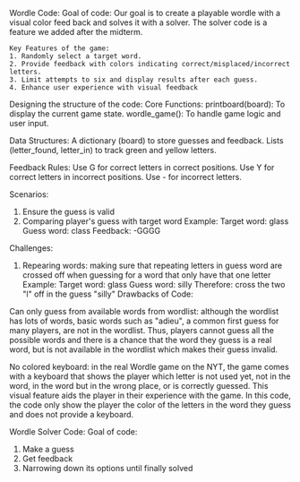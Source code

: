 Wordle Code: 
Goal of code: 
    Our goal is to create a playable wordle with a visual color feed back and solves it with a solver.
    The solver code is a feature we added after the midterm. 

    Key Features of the game: 
    1. Randomly select a target word.
    2. Provide feedback with colors indicating correct/misplaced/incorrect letters.
    3. Limit attempts to six and display results after each guess.
    4. Enhance user experience with visual feedback

Designing the structure of the code: 
  Core Functions:
printboard(board): To display the current game state.
wordle_game(): To handle game logic and user input.

  Data Structures:
A dictionary (board) to store guesses and feedback.
Lists (letter_found, letter_in) to track green and yellow letters.

  Feedback Rules:
Use G for correct letters in correct positions.
Use Y for correct letters in incorrect positions.
Use - for incorrect letters.

Scenarios: 
  1. Ensure the guess is valid
  2. Comparing player's guess with target word
       Example:  Target word: glass
                 Guess word: class
                 Feedback: -GGGG

Challenges: 
  1. Repearing words: making sure that repeating letters in guess word are crossed off when guessing for a word that only have that one letter 
     Example:  Target word: glass
               Guess word: silly
               Therefore: cross the two "l" off in the guess "silly"
Drawbacks of Code:

Can only guess from available words from wordlist: although the wordlist has lots of words, basic words such as "adieu", a common first guess for many players, are not in the wordlist. Thus, players cannot guess all the possible words and there is a chance that the word they guess is a real word, but is not available in the wordlist which makes their guess invalid.

No colored keyboard: in the real Wordle game on the NYT, the game comes with a keyboard that shows the player which letter is not used yet, not in the word, in the word but in the wrong place, or is correctly guessed. This visual feature aids the player in their experience with the game. In this code, the code only show the player the color of the letters in the word they guess and does not provide a keyboard.
        
Wordle Solver Code: 
  Goal of code: 
  1. Make a guess
  2. Get feedback
  3. Narrowing down its options until finally solved
